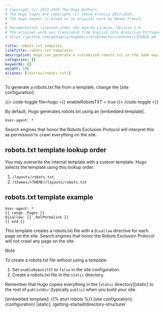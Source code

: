 ```yaml
---
# Copyright (c) 2013–2025 The Hugo Authors.
# The Hugo logos are copyright (c) Steve Francia 2013–2025.
# The Hugo Gopher is based on an original work by Renée French.
#
# Documentation licensed under the Apache License, Version 2.0.
# The original work was translated from English into Brazilian Portuguese.
# https://github.com/gohugoio/hugoDocs/blob/master/content/LICENSE.md

title: robots.txt template
linkTitle: robots.txt templates
description: Hugo can generate a customized robots.txt in the same way as any other template.
categories: []
keywords: []
weight: 180
aliases: [/extras/robots-txt/]
---
```


To generate a robots.txt file from a template, change the [site configuration]:

{{< code-toggle file=hugo >}}
enableRobotsTXT = true
{{< /code-toggle >}}

By default, Hugo generates robots.txt using an [embedded template].

```text
User-agent: *
```

Search engines that honor the Robots Exclusion Protocol will interpret this as permission to crawl everything on the site.

## robots.txt template lookup order

You may overwrite the internal template with a custom template. Hugo selects the template using this lookup order:

1. `/layouts/robots.txt`
1. `/themes/<THEME>/layouts/robots.txt`

## robots.txt template example

```text {file="layouts/robots.txt"}
User-agent: *
{{ range .Pages }}
Disallow: {{ .RelPermalink }}
{{ end }}
```

This template creates a robots.txt file with a `Disallow` directive for each page on the site. Search engines that honor the Robots Exclusion Protocol will not crawl any page on the site.

> [!note]
> To create a robots.txt file without using a template:
>
> 1. Set `enableRobotsTXT` to `false` in the site configuration.
> 1. Create a robots.txt file in the `static` directory.
>
> Remember that Hugo copies everything in the [`static` directory][static] to the root of `publishDir` (typically `public`) when you build your site.

[embedded template]: {{% eturl robots %}}
[site configuration]: /configuration/
[static]: /getting-started/directory-structure/
